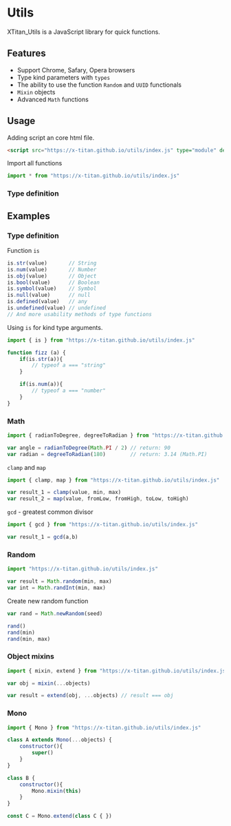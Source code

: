 # Utils

XTitan_Utils is a JavaScript library for quick functions.

## Features

- Support Chrome, Safary, Opera browsers
- Type kind parameters with `types`
- The ability to use the function `Random` and `UUID` functionals
- `Mixin` objects
- Advanced `Math` functions

## Usage

Adding script an core html file.

```html
<script src="https://x-titan.github.io/utils/index.js" type="module" defer></script>
```

Import all functions

```javascript
import * from "https://x-titan.github.io/utils/index.js"
```

### Type definition


## Examples

### Type definition

Function `is`  

```javascript
is.str(value)       // String
is.num(value)       // Number
is.obj(value)       // Object
is.bool(value)      // Boolean
is.symbol(value)    // Symbol
is.null(value)      // null
is.defined(value)   // any
is.undefined(value) // undefined
// And more usability methods of type functions
```

Using `is` for kind type arguments.

```javascript
import { is } from "https://x-titan.github.io/utils/index.js"

function fizz (a) {
    if(is.str(a)){
        // typeof a === "string"
    }

    if(is.num(a)){
        // typeof a === "number"
    }
}
```

### Math

```javascript
import { radianToDegree, degreeToRadian } from "https://x-titan.github.io/utils/index.js"

var angle = radianToDegree(Math.PI / 2) // return: 90
var radian = degreeToRadian(180)        // return: 3.14 (Math.PI)
```

`clamp` and `map`

```javascript
import { clamp, map } from "https://x-titan.github.io/utils/index.js"

var result_1 = clamp(value, min, max)
var result_2 = map(value, fromLow, fromHigh, toLow, toHigh)
```

`gcd` - greatest common divisor

```javascript
import { gcd } from "https://x-titan.github.io/utils/index.js"

var result_1 = gcd(a,b)
```

### Random


```javascript
import "https://x-titan.github.io/utils/index.js"

var result = Math.random(min, max)
var int = Math.randInt(min, max)
```

Create new random function

```javascript
var rand = Math.newRandom(seed)

rand()
rand(min)
rand(min, max)
```

### Object mixins


```javascript
import { mixin, extend } from "https://x-titan.github.io/utils/index.js"

var obj = mixin(...objects)

var result = extend(obj, ...objects) // result === obj
```

### Mono


```javascript
import { Mono } from "https://x-titan.github.io/utils/index.js"

class A extends Mono(...objects) {
    constructor(){
        super()
    }
}

class B {
    constructor(){
        Mono.mixin(this)
    }
}

const C = Mono.extend(class C { })
```


